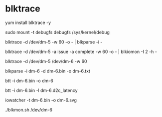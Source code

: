 # blktrace
yum install blktrace -y

sudo mount -t debugfs debugfs /sys/kernel/debug

blktrace -d /dev/dm-5 -w 60 -o - | blkparse -i -

blktrace -d /dev/dm-5 -a issue -a complete -w 60 -o - | blkiomon  -I 2 -h -

blktrace -d /dev/dm-5 /dev/dm-6 -w 60

blkparse -i dm-6 -d dm-6.bin -o dm-6.txt

btt -i dm-6.bin -o dm-6

btt -i dm-6.bin -l dm-6.d2c_latency

iowatcher -t dm-6.bin -o dm-6.svg

./blkmon.sh /dev/dm-6
